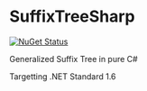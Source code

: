 # SuffixTreeSharp
[![NuGet Status](http://nugetstatus.com/SuffixTreeSharp.png)](http://nugetstatus.com/packages/SuffixTreeSharp)

Generalized Suffix Tree in pure C#

Targetting .NET Standard 1.6
